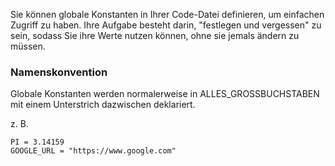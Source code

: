 Sie können globale Konstanten in Ihrer Code-Datei definieren, um einfachen Zugriff zu haben. Ihre Aufgabe besteht darin, "festlegen und vergessen" zu sein, sodass Sie ihre Werte nutzen können, ohne sie jemals ändern zu müssen.

### Namenskonvention
Globale Konstanten werden normalerweise in ALLES_GROSSBUCHSTABEN mit einem Unterstrich dazwischen deklariert.

z. B.

```
PI = 3.14159
GOOGLE_URL = "https://www.google.com"